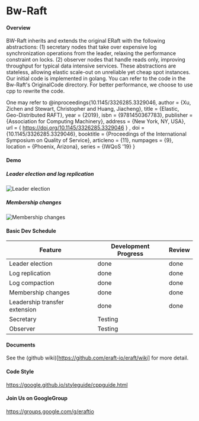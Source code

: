 # Bw-Raft

#### Overview

BW-Raft inherits and extends the original ERaft with the following abstractions: (1) secretary nodes that take over expensive log synchronization operations from the leader, relaxing the performance constraint on locks. (2) observer nodes that handle reads only, improving throughput for typical data intensive  services. These abstractions are stateless, allowing elastic scale-out on unreliable yet cheap spot instances.   Our initial code is implemented in golang. You can refer to the code in the Bw-Raft's OriginalCode directory. For better performance, we choose to use cpp to rewrite the code.

One may refer to @inproceedings{10.1145/3326285.3329046, author = {Xu, Zichen and Stewart, Christopher and Huang, Jiacheng}, title = {Elastic, Geo-Distributed RAFT}, year = {2019}, isbn = {9781450367783}, publisher = {Association for Computing Machinery}, address = {New York, NY, USA}, url = { https://doi.org/10.1145/3326285.3329046 } , doi = {10.1145/3326285.3329046},  booktitle = {Proceedings of the International Symposium on Quality of Service}, articleno = {11}, numpages = {9}, location = {Phoenix, Arizona}, series = {IWQoS '19} }

#### Demo

##### Leader election and log replication
![Leader election](document/img/eraft-demo1.gif)

##### Membership changes
![Membership changes](document/img/eraft-demo2.gif)


#### Basic Dev Schedule

| Feature                       | Development Progress | Review |
| ----------------------------- | -------------------- | ------ |
| Leader election               |          done            |    done    |
| Log replication               |          done            |    done    |
| Log compaction                |          done            |    done    |
| Membership changes            |          done            |    done    |
| Leadership transfer extension |          done            |    done    |
| Secretary | Testing              |  |
| Observer | Testing |  |


#### Documents
See the (github wiki)[https://github.com/eraft-io/eraft/wiki] for more detail.

#### Code Style
https://google.github.io/styleguide/cppguide.html

#### Join Us on GoogleGroup

https://groups.google.com/g/eraftio

